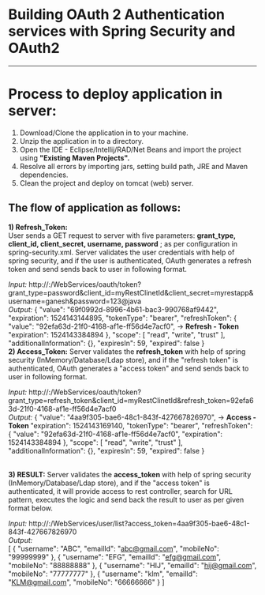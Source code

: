 # Building OAuth 2 Authentication services with Spring Security and OAuth2 
---------------------------------------------------------------------------

Process to deploy application in server:
==================================================

1. Download/Clone the application in to your machine.
2. Unzip the application in to a directory.
3. Open the IDE - Eclipse/Intellij/RAD/Net Beans and import the project using <b>"Existing Maven Projects".</b> 
4. Resolve all errors by importing jars, setting build path, JRE and Maven dependencies. 
5. Clean the project and deploy on tomcat (web) server. 


The flow of application as follows:
-----------------------------------
<b>1) Refresh_Token:</b><br/>
	User sends a GET request to server with five parameters: <b>grant_type, client_id, client_secret, username, password</b> ; as per configuration in spring-security.xml. Server validates the user credentials with help of spring security, and if the user is authenticated, OAuth generates a refresh token and send sends back to user in following format.<br/>

<i>Input:</i> http://<hostname>:<port>/WebServices/oauth/token?grant_type=password&client_id=myRestClinetId&client_secret=myrestapp&username=ganesh&password=123@java
<br/><i>Output:</i>
{
	"value": "69f0992d-8996-4b61-bac3-990768af9442",		
	"expiration": 1524143144895,
	"tokenType": "bearer",
	"refreshToken": {
		"value": "92efa63d-21f0-4168-af1e-ff56d4e7acf0",	-> <b> Refresh - Token </b>
		"expiration": 1524143384894
	},
	"scope": [
		"read",
		"write",
		"trust"
	],
	"additionalInformation": {},
	"expiresIn": 59,
	"expired": false
}
<br/>
<b>2) Access_Token:</b>
	Server validates the <b>refresh_token</b> with help of spring security (InMemory/Database/Ldap store), and if the "refresh token" is authenticated, OAuth generates a "access token" and send sends back to user in following format.<br/>
	
<i>Input:</i> http://<hostname>:<port>/WebServices/oauth/token?grant_type=refresh_token&client_id=myRestClinetId&refresh_token=92efa63d-21f0-4168-af1e-ff56d4e7acf0
<br/><i>Output:</i>
{
	"value": "4aa9f305-bae6-48c1-843f-427667826970",		-> <b> Access - Token </b>
	"expiration": 1524143169140,
	"tokenType": "bearer",
	"refreshToken": {
		"value": "92efa63d-21f0-4168-af1e-ff56d4e7acf0",
		"expiration": 1524143384894
	},
	"scope": [
		"read",
		"write",
		"trust"
	],
	"additionalInformation": {},
	"expiresIn": 59,
	"expired": false
}
<br/>

<br/>
<b>3) RESULT:</b>
	Server validates the <b>access_token</b> with help of spring security (InMemory/Database/Ldap store), and if the "access token" is authenticated, it will provide access to rest controller, search for URL pattern, executes the logic and send back the result to user as per given format below.<br/>
	
<i>Input:</i> http://<hostname>:<port>/WebServices/user/list?access_token=4aa9f305-bae6-48c1-843f-427667826970
<br/><i>Output:</i><br/>
[
	{
		"username": "ABC",
		"emailId": "abc@gmail.com",
		"mobileNo": "99999999"
	},
	{
		"username": "EFG",
		"emailId": "efg@gmail.com",
		"mobileNo": "88888888"
	},
	{
		"username": "HIJ",
		"emailId": "hij@gmail.com",
		"mobileNo": "77777777"
	},
	{
		"username": "klm",
		"emailId": "KLM@gmail.com",
		"mobileNo": "66666666"
	}
]
